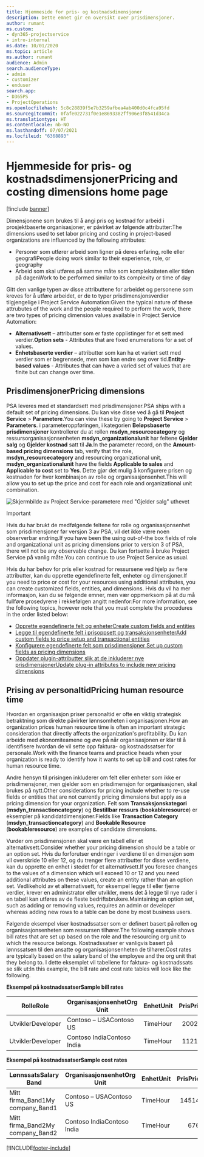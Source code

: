 ```yaml
---
title: Hjemmeside for pris- og kostnadsdimensjoner
description: Dette emnet gir en oversikt over prisdimensjoner.
author: rumant
ms.custom:
- dyn365-projectservice
- intro-internal
ms.date: 10/01/2020
ms.topic: article
ms.author: rumant
audience: Admin
search.audienceType:
- admin
- customizer
- enduser
search.app:
- D365PS
- ProjectOperations
ms.openlocfilehash: 5c8c28839f5e7b3259afbea4ab400d0c4fca95fd
ms.sourcegitcommit: 0fafe022731f0e1e8693382ff906e3f8541d34ca
ms.translationtype: HT
ms.contentlocale: nb-NO
ms.lasthandoff: 07/07/2021
ms.locfileid: "6368893"
---
```

# <a name="pricing-and-costing-dimensions-home-page"></a><span data-ttu-id="1b988-103">Hjemmeside for pris- og kostnadsdimensjoner</span><span class="sxs-lookup"><span data-stu-id="1b988-103">Pricing and costing dimensions home page</span></span>

[!include [banner](../includes/psa-now-project-operations.md)]

<span data-ttu-id="1b988-104">Dimensjonene som brukes til å angi pris og kostnad for arbeid i prosjektbaserte organisasjoner, er påvirket av følgende attributter:</span><span class="sxs-lookup"><span data-stu-id="1b988-104">The dimensions used to set labor pricing and costing in project-based organizations are influenced by the following attributes:</span></span>

- <span data-ttu-id="1b988-105">Personer som utfører arbeid som ligner på deres erfaring, rolle eller geografi</span><span class="sxs-lookup"><span data-stu-id="1b988-105">People doing work similar to their experience, role, or geography</span></span>
- <span data-ttu-id="1b988-106">Arbeid som skal utføres på samme måte som kompleksiteten eller tiden på dagen</span><span class="sxs-lookup"><span data-stu-id="1b988-106">Work to be performed similar to its complexity or time of day</span></span>

<span data-ttu-id="1b988-107">Gitt den vanlige typen av disse attributtene for arbeidet og personene som kreves for å utføre arbeidet, er de to typer prisdimensjonsverdier tilgjengelige i Project Service Automation:</span><span class="sxs-lookup"><span data-stu-id="1b988-107">Given the typical nature of these attrubutes of the work and the people required to perform the work, there are two types of pricing dimension values available in Project Service Automation:</span></span> 

- <span data-ttu-id="1b988-108">**Alternativsett** – attributter som er faste opplistinger for et sett med verdier.</span><span class="sxs-lookup"><span data-stu-id="1b988-108">**Option sets** - Attributes that are fixed enumerations for a set of values.</span></span>
- <span data-ttu-id="1b988-109">**Enhetsbaserte verdier** – attributter som kan ha et variert sett med verdier som er begrensede, men som kan endre seg over tid.</span><span class="sxs-lookup"><span data-stu-id="1b988-109">**Entity-based values** - Attributes that can have a varied set of values that are finite but can change over time.</span></span>

## <a name="pricing-dimensions"></a><span data-ttu-id="1b988-110">Prisdimensjoner</span><span class="sxs-lookup"><span data-stu-id="1b988-110">Pricing dimensions</span></span>

<span data-ttu-id="1b988-111">PSA leveres med et standardsett med prisdimensjoner.</span><span class="sxs-lookup"><span data-stu-id="1b988-111">PSA ships with a default set of pricing dimensions.</span></span> <span data-ttu-id="1b988-112">Du kan vise disse ved å gå til **Project Service** > **Parametere**.</span><span class="sxs-lookup"><span data-stu-id="1b988-112">You can view these by going to **Project Service** > **Parameters**.</span></span> <span data-ttu-id="1b988-113">i parameteroppføringen, i kategorien **Beløpsbaserte prisdimensjoner** kontrollerer du at rollen **msdyn_resourcecategory** og ressursorganisasjonsenheten **msdyn_organizationalunit** har feltene **Gjelder salg** og **Gjelder kostnad** satt til **Ja**.</span><span class="sxs-lookup"><span data-stu-id="1b988-113">In the parameter record, on the **Amount-based pricing dimensions** tab, verify that the role, **msdyn_resourcecategory** and resourcing organizational unit, **msdyn_organizationalunit** have the fields **Applicable to sales** and **Applicable to cost** set to **Yes**.</span></span> <span data-ttu-id="1b988-114">Dette gjør det mulig å konfigurere prisen og kostnaden for hver kombinasjon av rolle og organisasjonsenhet.</span><span class="sxs-lookup"><span data-stu-id="1b988-114">This will allow you to set up the price and cost for each role and organizational unit combination.</span></span>

![Skjermbilde av Project Service-parametere med "Gjelder salg" uthevet](media/PS-OOB-parameters.png)

> [!IMPORTANT]
> <span data-ttu-id="1b988-116">Hvis du har brukt de medfølgende feltene for rolle og organisasjonsenhet som prisdimensjoner før versjon 3 av PSA, vil det ikke være noen observerbar endring.</span><span class="sxs-lookup"><span data-stu-id="1b988-116">If you have been the using out-of-the box fields of role and organizational unit as pricing dimensions prior to version 3 of PSA, there will not be any observable change.</span></span> <span data-ttu-id="1b988-117">Du kan fortsette å bruke Project Service på vanlig måte.</span><span class="sxs-lookup"><span data-stu-id="1b988-117">You can continue to use Project Service as usual.</span></span> 

<span data-ttu-id="1b988-118">Hvis du har behov for pris eller kostnad for ressursene ved hjelp av flere attributter, kan du opprette egendefinerte felt, enheter og dimensjoner.</span><span class="sxs-lookup"><span data-stu-id="1b988-118">If you need to price or cost for your resources using additional attributes, you can create customized fields, entities, and dimensions.</span></span> <span data-ttu-id="1b988-119">Hvis du vil ha mer informasjon, kan du se følgende emner, men vær oppmerksom på at du må fullføre prosedyrene i rekkefølgen angitt nedenfor:</span><span class="sxs-lookup"><span data-stu-id="1b988-119">For more information, see the following topics, however note that you must complete the procedures in the order listed below:</span></span>

- [<span data-ttu-id="1b988-120">Opprette egendefinerte felt og enheter</span><span class="sxs-lookup"><span data-stu-id="1b988-120">Create custom fields and entities</span></span>](create-custom-fields-entities.md)
- [<span data-ttu-id="1b988-121">Legge til egendefinerte felt i prisoppsett og transaksjonsenheter</span><span class="sxs-lookup"><span data-stu-id="1b988-121">Add custom fields to price setup and transactional entities</span></span>](field-references.md)
- [<span data-ttu-id="1b988-122">Konfigurere egendefinerte felt som prisdimensjoner </span><span class="sxs-lookup"><span data-stu-id="1b988-122">Set up custom fields as pricing dimensions</span></span>](set-up-pricing-dimensions.md)
- [<span data-ttu-id="1b988-123">Oppdater plugin-attributter slik at de inkluderer nye prisdimensjoner</span><span class="sxs-lookup"><span data-stu-id="1b988-123">Update plug-in attributes to include new pricing dimensions</span></span>](update-plug-in-attributes.md)

## <a name="pricing-human-resource-time"></a><span data-ttu-id="1b988-124">Prising av personaltid</span><span class="sxs-lookup"><span data-stu-id="1b988-124">Pricing human resource time</span></span>
<span data-ttu-id="1b988-125">Hvordan en organisasjon priser personaltid er ofte en viktig strategisk betraktning som direkte påvirker lønnsomheten i organisasjonen.</span><span class="sxs-lookup"><span data-stu-id="1b988-125">How an organization prices human resource time is often an important strategic consideration that directly affects the organization's profitability.</span></span> <span data-ttu-id="1b988-126">Du kan arbeide med økonomiteamene og øve på når organisasjonen er klar til å identifisere hvordan de vil sette opp faktura- og kostnadssatser for personale.</span><span class="sxs-lookup"><span data-stu-id="1b988-126">Work with the finance teams and practice heads when your organization is ready to identify how it wants to set up bill and cost rates for human resource time.</span></span>

<span data-ttu-id="1b988-127">Andre hensyn til prisingen inkluderer om felt eller enheter som ikke er prisdimensjoner, men gjelder som en prisdimensjon for organisasjonen, skal brukes på nytt.</span><span class="sxs-lookup"><span data-stu-id="1b988-127">Other considerations for pricing include whether to re-use fields or entities that are not currently pricing dimensions but apply as a pricing dimension for your organization.</span></span> <span data-ttu-id="1b988-128">Felt som **Transaksjonskategori** (**msdyn_transactioncategory**) og **Bestillbar ressurs** (**bookableresource**) er eksempler på kandidatdimensjoner.</span><span class="sxs-lookup"><span data-stu-id="1b988-128">Fields like **Transaction Category** (**msdyn_transactioncategory**) and **Bookable Resource** (**bookableresource**) are examples of candidate dimensions.</span></span> 

<span data-ttu-id="1b988-129">Vurder om prisdimensjonen skal være en tabell eller et alternativsett.</span><span class="sxs-lookup"><span data-stu-id="1b988-129">Consider whether your pricing dimension should be a table or an option set.</span></span> <span data-ttu-id="1b988-130">Hvis du forforutser endringer i verdiene til en dimensjon som vil overskride 10 eller 12, og du trenger flere attributter for disse verdiene, kan du opprette en enhet i stedet for et alternativsett.</span><span class="sxs-lookup"><span data-stu-id="1b988-130">If you foresee changes to the values of a dimension which will exceed 10 or 12 and you need additional attributes on these values, create an entity rather than an option set.</span></span> <span data-ttu-id="1b988-131">Vedlikehold av et alternativsett, for eksempel legge til eller fjerne verdier, krever en administrator eller utvikler, mens det å legge til nye rader i en tabell kan utføres av de fleste bedriftsbrukere.</span><span class="sxs-lookup"><span data-stu-id="1b988-131">Maintaining an option set, such as adding or removing values, requires an admin or developer whereas adding new rows to a table can be done by most business users.</span></span>

<span data-ttu-id="1b988-132">Følgende eksempel viser kostnadssatser som er definert basert på rollen og organisasjonsenheten som ressursen tilhører.</span><span class="sxs-lookup"><span data-stu-id="1b988-132">The following example shows bill rates that are set up based on the role and the resourcing org unit to which the resource belongs.</span></span> <span data-ttu-id="1b988-133">Kostnadssatser er vanligvis basert på lønnssatsen til den ansatte og organisasjonsenheten de tilhører.</span><span class="sxs-lookup"><span data-stu-id="1b988-133">Cost rates are typically based on the salary band of the employee and the org unit that they belong to.</span></span> <span data-ttu-id="1b988-134">I dette eksemplet vil tabellene for faktura- og kostnadssats se slik ut:</span><span class="sxs-lookup"><span data-stu-id="1b988-134">In this example, the bill rate and cost rate tables will look like the following.</span></span>

<span data-ttu-id="1b988-135">**Eksempel på kostnadssatser**</span><span class="sxs-lookup"><span data-stu-id="1b988-135">**Sample bill rates**</span></span>

| <span data-ttu-id="1b988-136">Rolle</span><span class="sxs-lookup"><span data-stu-id="1b988-136">Role</span></span>        | <span data-ttu-id="1b988-137">Organisasjonsenhet</span><span class="sxs-lookup"><span data-stu-id="1b988-137">Org Unit</span></span>    |<span data-ttu-id="1b988-138">Enhet</span><span class="sxs-lookup"><span data-stu-id="1b988-138">Unit</span></span>      |<span data-ttu-id="1b988-139">Pris</span><span class="sxs-lookup"><span data-stu-id="1b988-139">Price</span></span>      |<span data-ttu-id="1b988-140">Valuta</span><span class="sxs-lookup"><span data-stu-id="1b988-140">Currency</span></span>  |
| ------------|-------------|----------|----------:|----------|
| <span data-ttu-id="1b988-141">Utvikler</span><span class="sxs-lookup"><span data-stu-id="1b988-141">Developer</span></span>   | <span data-ttu-id="1b988-142">Contoso – USA</span><span class="sxs-lookup"><span data-stu-id="1b988-142">Contoso US</span></span>  |<span data-ttu-id="1b988-143">Time</span><span class="sxs-lookup"><span data-stu-id="1b988-143">Hour</span></span> | <span data-ttu-id="1b988-144">200</span><span class="sxs-lookup"><span data-stu-id="1b988-144">200</span></span>|<span data-ttu-id="1b988-145">USD</span><span class="sxs-lookup"><span data-stu-id="1b988-145">USD</span></span>     |
| <span data-ttu-id="1b988-146">Utvikler</span><span class="sxs-lookup"><span data-stu-id="1b988-146">Developer</span></span>   | <span data-ttu-id="1b988-147">Contoso India</span><span class="sxs-lookup"><span data-stu-id="1b988-147">Contoso India</span></span> |<span data-ttu-id="1b988-148">Time</span><span class="sxs-lookup"><span data-stu-id="1b988-148">Hour</span></span>|   <span data-ttu-id="1b988-149">112</span><span class="sxs-lookup"><span data-stu-id="1b988-149">112</span></span>|<span data-ttu-id="1b988-150">USD</span><span class="sxs-lookup"><span data-stu-id="1b988-150">USD</span></span>     |


<span data-ttu-id="1b988-151">**Eksempel på kostnadssatser**</span><span class="sxs-lookup"><span data-stu-id="1b988-151">**Sample cost rates**</span></span>

| <span data-ttu-id="1b988-152">Lønnssats</span><span class="sxs-lookup"><span data-stu-id="1b988-152">Salary Band</span></span>     | <span data-ttu-id="1b988-153">Organisasjonsenhet</span><span class="sxs-lookup"><span data-stu-id="1b988-153">Org Unit</span></span>    |<span data-ttu-id="1b988-154">Enhet</span><span class="sxs-lookup"><span data-stu-id="1b988-154">Unit</span></span>      |<span data-ttu-id="1b988-155">Pris</span><span class="sxs-lookup"><span data-stu-id="1b988-155">Price</span></span>      |<span data-ttu-id="1b988-156">Valuta</span><span class="sxs-lookup"><span data-stu-id="1b988-156">Currency</span></span>  |
| ----------------|-------------|----------|----------:|----------|
| <span data-ttu-id="1b988-157">Mitt firma_Band1</span><span class="sxs-lookup"><span data-stu-id="1b988-157">My company_Band1</span></span> | <span data-ttu-id="1b988-158">Contoso – USA</span><span class="sxs-lookup"><span data-stu-id="1b988-158">Contoso US</span></span>  |<span data-ttu-id="1b988-159">Time</span><span class="sxs-lookup"><span data-stu-id="1b988-159">Hour</span></span> | <span data-ttu-id="1b988-160">145</span><span class="sxs-lookup"><span data-stu-id="1b988-160">145</span></span>|<span data-ttu-id="1b988-161">USD</span><span class="sxs-lookup"><span data-stu-id="1b988-161">USD</span></span>     |
| <span data-ttu-id="1b988-162">Mitt firma_Band2</span><span class="sxs-lookup"><span data-stu-id="1b988-162">My company_Band2</span></span> | <span data-ttu-id="1b988-163">Contoso India</span><span class="sxs-lookup"><span data-stu-id="1b988-163">Contoso India</span></span> |<span data-ttu-id="1b988-164">Time</span><span class="sxs-lookup"><span data-stu-id="1b988-164">Hour</span></span>|   <span data-ttu-id="1b988-165">67</span><span class="sxs-lookup"><span data-stu-id="1b988-165">67</span></span>|<span data-ttu-id="1b988-166">USD</span><span class="sxs-lookup"><span data-stu-id="1b988-166">USD</span></span>     |


[!INCLUDE[footer-include](../includes/footer-banner.md)]